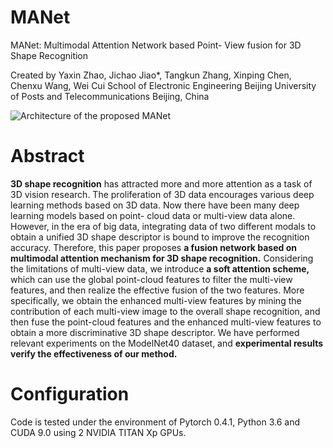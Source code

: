 # MANet
MANet: Multimodal Attention Network based Point- View fusion for 3D Shape Recognition


Created by Yaxin Zhao, Jichao Jiao*, Tangkun Zhang, Xinping Chen, Chenxu Wang, Wei Cui School of Electronic Engineering Beijing University of Posts and Telecommunications Beijing, China


![Architecture of the proposed MANet](https://github.com/YaXin-Zhao1996/MANet/blob/master/MANet.png)


# Abstract

**3D shape recognition** has attracted more and more attention as a task of 3D vision research. The proliferation of 3D data encourages various deep learning methods based on 3D data. Now there have been many deep learning models based on point- cloud data or multi-view data alone. However, in the era of big data, integrating data of two different modals to obtain a unified 3D shape descriptor is bound to improve the recognition accuracy. Therefore, this paper proposes **a fusion network based on multimodal attention mechanism for 3D shape recognition.** Considering the limitations of multi-view data, we introduce **a soft attention scheme,** which can use the global point-cloud features to filter the multi-view features, and then realize the effective fusion of the two features. More specifically, we obtain the enhanced multi-view features by mining the contribution of each multi-view image to the overall shape recognition, and then fuse the point-cloud features and the enhanced multi-view features to obtain a more discriminative 3D shape descriptor. We have performed relevant experiments on the ModelNet40 dataset, and **experimental results verify the effectiveness of our method.**

# Configuration

Code is tested under the environment of Pytorch 0.4.1, Python 3.6 and CUDA 9.0  using 2 NVIDIA TITAN Xp GPUs.


